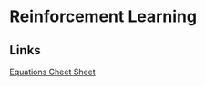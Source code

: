 # Reinforcement Learning

## Links
[Equations Cheet Sheet](https://github.com/udacity/rl-cheatsheet/blob/master/cheatsheet.pdf)

